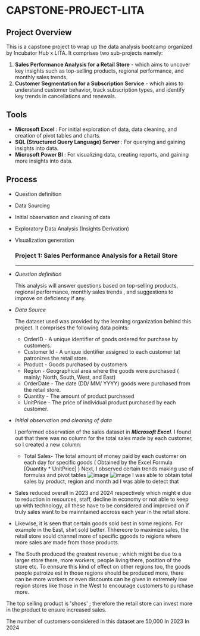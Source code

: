 # CAPSTONE-PROJECT-LITA

## Project Overview

This is a capstone project to wrap up the data analysis bootcamp organized by Incubator Hub x LITA. It comprises two sub-projects namely:

1. **Sales Performance Analysis for a Retail Store** - which aims to uncover key insights such as top-selling products, regional
performance, and monthly sales trends.
2. **Customer Segmentation for a Subscription Service** - which aims to  understand customer behavior, track subscription types,
and identify key trends in cancellations and renewals.

## Tools

* **Microsoft Excel** : For initial exploration of data, data cleaning, and creation of pivot tables and charts.
* **SQL (Structured Query Language) Server** : For querying and gaining insights into data.
* **Microsoft Power BI** : For visualizing data, creating reports, and gaining more insights into data.

## Process

- Question definition 
- Data Sourcing
- Initial observation and cleaning of data
- Exploratory Data Analysis (Insights Derivation)
- Visualization generation
  
  ### Project 1: Sales Performance Analysis for a Retail Store
  ------
* *Question definition*
  
  This analysis will answer questions based on top-selling products, regional performance, monthly sales trends , and suggestions to improve on deficiency if any.

* *Data Source*

  The dataset used was provided by the learning organization behind this project. It comprises the following data points:
     - OrderID - A unique identifier of goods ordered for purchase by customers.
     - Customer Id - A unique identifier assigned to each customer tat patronizes the retail store. 
     - Product - Goods purchased by customers
     - Region - Geographical area where the goods were purchased ( mainly; North, South, West, and East)
     - OrderDate - The date (DD/ MM/ YYYY) goods were purchased from the retail store.
     - Quantity - The amount of product purchased
     - UnitPrice - The price of individual product purchased by each customer.
* *Initial observation and cleaning of data*

  I performed observation of the sales dataset in ***Microsoft Excel***. I found out that there was no column for the total sales made by each customer, so I created a new column:
     - Total Sales- The total amount of money paid by each customer on each day for specific goods ( Obtained by the Excel Formula [Quantity * UnitPrice] )
  Next, I observed certain trends making use of formulas and pivot tables
  ![image](https://github.com/user-attachments/assets/9568bf4c-706e-4ed0-9f15-bb3413489322)
  ![image](https://github.com/user-attachments/assets/2308aa54-c705-41d5-9e78-a6cbf5d95820)
I was able to obtain total sales by product, region and month ad I was able to detect that

 * Sales reduced overall in 2023 and 2024 respectively which might e due to reduction in resources, staff, decline in economy or not able to keep up with technology, all these have to be considered and improved on if truly sales want to be mainntained accross each year in the retail store.

 * Likewise, it is seen that certain goods sold best in some regions. For example in the East, shirt sold better. Thhereore to maximize sales, the retail store sould channel more of specific ggoods to regions where more sales are made from those products.

 * The South produced the greatest revenue ; which might be due to a larger store there, more workers, people living there, position of the store etc. To ennsure this kind of effect on other regions too, the goods people patroize est in those regions should be produced more, there can be more workers or even discounts can be given in extremely low region stores like those in the West to encourage customers to purchase more. 

 The top selling product is 'shoes' ; therefore the retail store can invest more in the product to ensure increased sales.

 The number of customers considered in this dataset are 50,000
 In 2023
 In 2024
 


  
 
